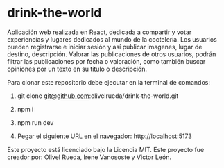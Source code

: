 # drink-the-world
Aplicación web realizada en React, dedicada a compartir y votar experiencias y lugares dedicados al mundo de la coctelería.
Los usuarios pueden registrarse e iniciar sesión y así publicar imagenes, lugar de destino, descripción. Valorar las publicaciones de otros usuarios, podrán filtrar las publicaciones por fecha o valoración, como también buscar opiniones por un texto en su título o descripción.

Para clonar este repositorio debe ejecutar en la terminal de comandos:

1) git clone git@github.com:olivelrueda/drink-the-world.git
2) npm i
3) npm run dev

4) Pegar el siguiente URL en el navegador: http://localhost:5173

Este proyecto está licenciado bajo la Licencia MIT.
Este proyecto fue creador por: Olivel Rueda, Irene Vanososte y Victor León.

